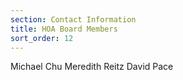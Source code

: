 ```yaml
---
section: Contact Information
title: HOA Board Members
sort_order: 12
---
```


Michael Chu
Meredith Reitz
David Pace
